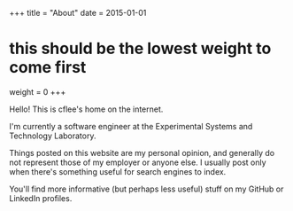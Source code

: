+++
title = "About"
date = 2015-01-01
# this should be the lowest weight to come first
weight = 0
+++

Hello! This is cflee's home on the internet.

I'm currently a software engineer at the Experimental Systems and Technology Laboratory.

Things posted on this website are my personal opinion, and generally do not represent those of my employer or anyone else. I usually post only when there's something useful for search engines to index.

You'll find more informative (but perhaps less useful) stuff on my GitHub or LinkedIn profiles.
